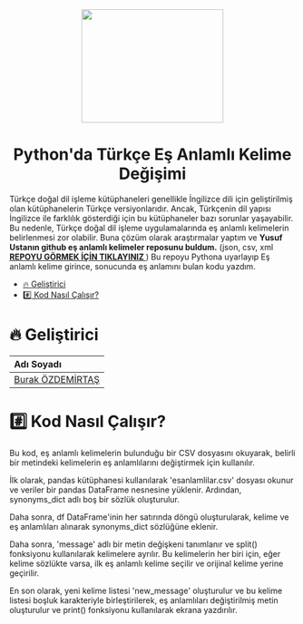 <div align="center">
<img src="https://user-images.githubusercontent.com/33163650/231457894-7e2a11c1-3334-49f0-b538-a0519ecd91bd.jpg" width="250" height="200">
</div>


<h1 align="center">Python'da Türkçe Eş Anlamlı Kelime Değişimi </h1>
<p align="justify">

Türkçe doğal dil işleme kütüphaneleri genellikle İngilizce dili için geliştirilmiş olan kütüphanelerin Türkçe versiyonlarıdır. Ancak, Türkçenin dil yapısı İngilizce ile farklılık gösterdiği için bu kütüphaneler bazı sorunlar yaşayabilir. Bu nedenle, Türkçe doğal dil işleme uygulamalarında eş anlamlı kelimelerin belirlenmesi zor olabilir. Buna çözüm olarak araştırmalar yaptım ve <b>Yusuf Ustanın github eş anlamlı kelimeler reposunu buldum.</b> (json, csv, xml <a href="www.github.com"> <b> REPOYU GÖRMEK İÇİN TIKLAYINIZ </b></a>) Bu repoyu Pythona uyarlayıp Eş anlamlı kelime girince, sonucunda eş anlamını bulan kodu yazdım.</p>

*  [:fire: Geliştirici](#fire-geliştirici)
*  [:hash: Kod Nasıl Çalışır?](#hash-kod-nasıl-çalışır)

# :fire: Geliştirici
| Adı Soyadı | 
| :--- | 
| [Burak ÖZDEMİRTAŞ](https://github.com/burakozdemirtas) |


# :hash: Kod Nasıl Çalışır?
<p align="justify">
Bu kod, eş anlamlı kelimelerin bulunduğu bir CSV dosyasını okuyarak, belirli bir metindeki kelimelerin eş anlamlılarını değiştirmek için kullanılır.

İlk olarak, pandas kütüphanesi kullanılarak 'esanlamlilar.csv' dosyası okunur ve veriler bir pandas DataFrame nesnesine yüklenir. Ardından, synonyms_dict adlı boş bir sözlük oluşturulur.

Daha sonra, df DataFrame'inin her satırında döngü oluşturularak, kelime ve eş anlamlıları alınarak synonyms_dict sözlüğüne eklenir.

Daha sonra, 'message' adlı bir metin değişkeni tanımlanır ve split() fonksiyonu kullanılarak kelimelere ayrılır. Bu kelimelerin her biri için, eğer kelime sözlükte varsa, ilk eş anlamlı kelime seçilir ve orijinal kelime yerine geçirilir.

En son olarak, yeni kelime listesi 'new_message' oluşturulur ve bu kelime listesi boşluk karakteriyle birleştirilerek, eş anlamlıları değiştirilmiş metin oluşturulur ve print() fonksiyonu kullanılarak ekrana yazdırılır.  </p>
